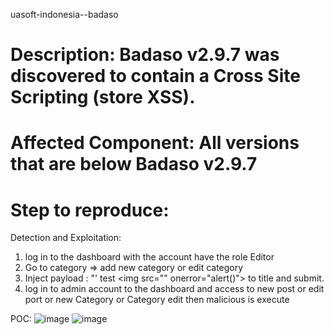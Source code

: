 uasoft-indonesia--badaso


# Description: Badaso v2.9.7 was discovered to contain a Cross Site Scripting (store XSS).

# Affected Component: All versions that are below Badaso v2.9.7

# Step to reproduce: 
Detection and Exploitation: 

1. log in to the dashboard with the account have the role Editor
2. Go to category => add new category or edit category
2. Inject payload : "' test <img src=\"" onerror="alert()"> to title and submit. 
3. log in to admin account to the dashboard and access to new post or edit port or new Category or Category edit  then malicious is execute

POC: 
![image](https://github.com/anh91/uasoft-indonesia--badaso/assets/132877337/3f50cce1-124b-4825-8780-c602fd544c5d)
![image](https://github.com/anh91/uasoft-indonesia--badaso/assets/132877337/eed5d544-1887-4fd8-ae22-cefde6d05f8d)



